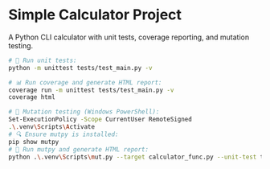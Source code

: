 # Simple Calculator Project

A Python CLI calculator with unit tests, coverage reporting, and mutation testing.

```bash
# 🧪 Run unit tests:
python -m unittest tests/test_main.py -v

# 📊 Run coverage and generate HTML report:
coverage run -m unittest tests/test_main.py -v
coverage html

# 🦠 Mutation testing (Windows PowerShell):
Set-ExecutionPolicy -Scope CurrentUser RemoteSigned
.\.venv\Scripts\Activate
# 🔍 Ensure mutpy is installed:
pip show mutpy
# 🧬 Run mutpy and generate HTML report:
python .\.venv\Scripts\mut.py --target calculator_func.py --unit-test tests.test_main --report-html mutpy_report
